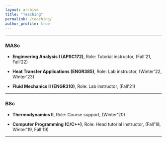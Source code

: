 ```yaml
---
layout: archive
title: "Teaching"
permalink: /teaching/
author_profile: true
---
```

---
### MASc
- **Engineering Analysis I (APSC172)**, Role: Tutorial instructor, (Fall'21, Fall'22)

- **Heat Transfer Applications (ENGR385)**, Role: Lab instructor, (Winter'22, Winter'23)

- **Fluid Mechanics II (ENGR310)**, Role: Lab instructor, (Fall'21)
---
### BSc
- **Thermodynamics II**, Role: Course support, (Winter'20)

- **Computer Programming (C/C++)**, Role: Head tutorial instructor, (Fall'18, Winter'19, Fall'19)
---

